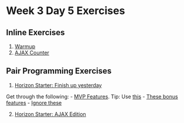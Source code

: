 # Week 3 Day 5 Exercises

## Inline Exercises

1. [Warmup](warmup/README.md)
1. [AJAX Counter](ajax-counter/README.md)

## Pair Programming Exercises


1. [Horizon Starter: Finish up yesterday](../day4/horizonstarter/README.md)

  Get through the following: 
    - [MVP Features](../day4/horizonstarter/README.md#the-goal). Tip: Use [this](../day4/horizonstarter/playbook.md)
    - [These bonus features](../day4/horizonstarter/README.md#a-real-challenge-adding-users)
    - [Ignore these](../day4/horizonstarter/README.md#if-you-are-bored)
	
2. [Horizon Starter: AJAX Edition](horizonstarter-ajax/README.md)
